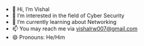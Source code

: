 - 👋 Hi, I’m Vishal
- 👀 I’m interested in the field of Cyber Security
- 🌱 I’m currently learning about Networking
- 📫 You may reach me via vishalrw007@gmail.com
- 😄 Pronouns: He/Him

<!---
Vishal-047/Vishal-047 is a ✨ special ✨ repository because its `README.md` (this file) appears on your GitHub profile.
You can click the Preview link to take a look at your changes.
--->
